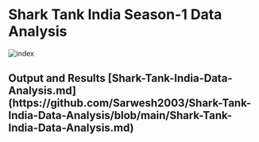 <h1>Shark Tank India Season-1 Data Analysis</h1>

![index](https://user-images.githubusercontent.com/62764698/173048770-6195aa4f-2416-4f1d-9ae9-315ba80500bc.jpg)

<h2>Output and Results [Shark-Tank-India-Data-Analysis.md](https://github.com/Sarwesh2003/Shark-Tank-India-Data-Analysis/blob/main/Shark-Tank-India-Data-Analysis.md)</h2>

